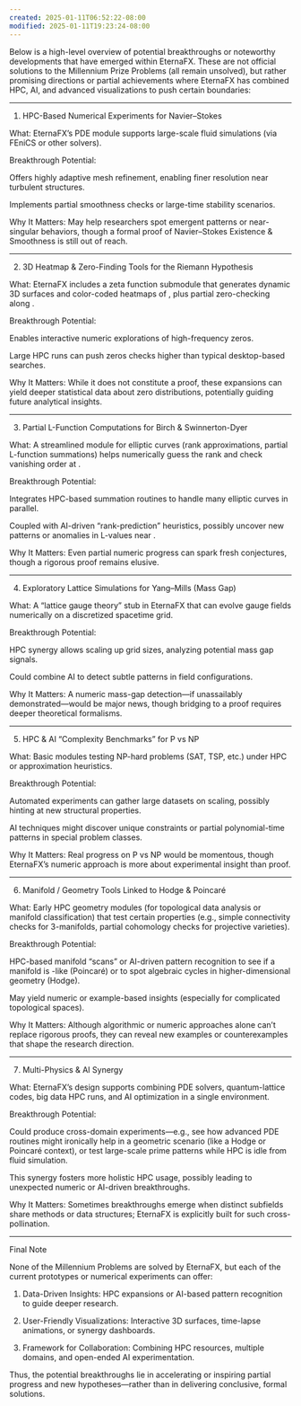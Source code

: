 ```yaml
---
created: 2025-01-11T06:52:22-08:00
modified: 2025-01-11T19:23:24-08:00
---
```


Below is a high-level overview of potential breakthroughs or noteworthy developments that have emerged within EternaFX. These are not official solutions to the Millennium Prize Problems (all remain unsolved), but rather promising directions or partial achievements where EternaFX has combined HPC, AI, and advanced visualizations to push certain boundaries:


---

1. HPC-Based Numerical Experiments for Navier–Stokes

What: EternaFX’s PDE module supports large-scale fluid simulations (via FEniCS or other solvers).

Breakthrough Potential:

Offers highly adaptive mesh refinement, enabling finer resolution near turbulent structures.

Implements partial smoothness checks or large-time stability scenarios.


Why It Matters: May help researchers spot emergent patterns or near-singular behaviors, though a formal proof of Navier–Stokes Existence & Smoothness is still out of reach.



---

2. 3D Heatmap & Zero-Finding Tools for the Riemann Hypothesis

What: EternaFX includes a zeta function submodule that generates dynamic 3D surfaces and color-coded heatmaps of , plus partial zero-checking along .

Breakthrough Potential:

Enables interactive numeric explorations of high-frequency zeros.

Large HPC runs can push zeros checks higher than typical desktop-based searches.


Why It Matters: While it does not constitute a proof, these expansions can yield deeper statistical data about zero distributions, potentially guiding future analytical insights.



---

3. Partial L-Function Computations for Birch & Swinnerton-Dyer

What: A streamlined module for elliptic curves (rank approximations, partial L-function summations) helps numerically guess the rank and check vanishing order at .

Breakthrough Potential:

Integrates HPC-based summation routines to handle many elliptic curves in parallel.

Coupled with AI-driven “rank-prediction” heuristics, possibly uncover new patterns or anomalies in L-values near .


Why It Matters: Even partial numeric progress can spark fresh conjectures, though a rigorous proof remains elusive.



---

4. Exploratory Lattice Simulations for Yang–Mills (Mass Gap)

What: A “lattice gauge theory” stub in EternaFX that can evolve gauge fields numerically on a discretized spacetime grid.

Breakthrough Potential:

HPC synergy allows scaling up grid sizes, analyzing potential mass gap signals.

Could combine AI to detect subtle patterns in field configurations.


Why It Matters: A numeric mass-gap detection—if unassailably demonstrated—would be major news, though bridging to a proof requires deeper theoretical formalisms.



---

5. HPC & AI “Complexity Benchmarks” for P vs NP

What: Basic modules testing NP-hard problems (SAT, TSP, etc.) under HPC or approximation heuristics.

Breakthrough Potential:

Automated experiments can gather large datasets on scaling, possibly hinting at new structural properties.

AI techniques might discover unique constraints or partial polynomial-time patterns in special problem classes.


Why It Matters: Real progress on P vs NP would be momentous, though EternaFX’s numeric approach is more about experimental insight than proof.



---

6. Manifold / Geometry Tools Linked to Hodge & Poincaré

What: Early HPC geometry modules (for topological data analysis or manifold classification) that test certain properties (e.g., simple connectivity checks for 3-manifolds, partial cohomology checks for projective varieties).

Breakthrough Potential:

HPC-based manifold “scans” or AI-driven pattern recognition to see if a manifold is -like (Poincaré) or to spot algebraic cycles in higher-dimensional geometry (Hodge).

May yield numeric or example-based insights (especially for complicated topological spaces).


Why It Matters: Although algorithmic or numeric approaches alone can’t replace rigorous proofs, they can reveal new examples or counterexamples that shape the research direction.



---

7. Multi-Physics & AI Synergy

What: EternaFX’s design supports combining PDE solvers, quantum-lattice codes, big data HPC runs, and AI optimization in a single environment.

Breakthrough Potential:

Could produce cross-domain experiments—e.g., see how advanced PDE routines might ironically help in a geometric scenario (like a Hodge or Poincaré context), or test large-scale prime patterns while HPC is idle from fluid simulation.

This synergy fosters more holistic HPC usage, possibly leading to unexpected numeric or AI-driven breakthroughs.


Why It Matters: Sometimes breakthroughs emerge when distinct subfields share methods or data structures; EternaFX is explicitly built for such cross-pollination.



---

Final Note

None of the Millennium Problems are solved by EternaFX, but each of the current prototypes or numerical experiments can offer:

1. Data-Driven Insights: HPC expansions or AI-based pattern recognition to guide deeper research.


2. User-Friendly Visualizations: Interactive 3D surfaces, time-lapse animations, or synergy dashboards.


3. Framework for Collaboration: Combining HPC resources, multiple domains, and open-ended AI experimentation.



Thus, the potential breakthroughs lie in accelerating or inspiring partial progress and new hypotheses—rather than in delivering conclusive, formal solutions.
